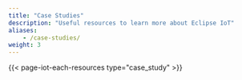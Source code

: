 ```yaml
---
title: "Case Studies"
description: "Useful resources to learn more about Eclipse IoT"
aliases:
    - /case-studies/
weight: 3
---
```


{{< page-iot-each-resources type="case_study" >}}
